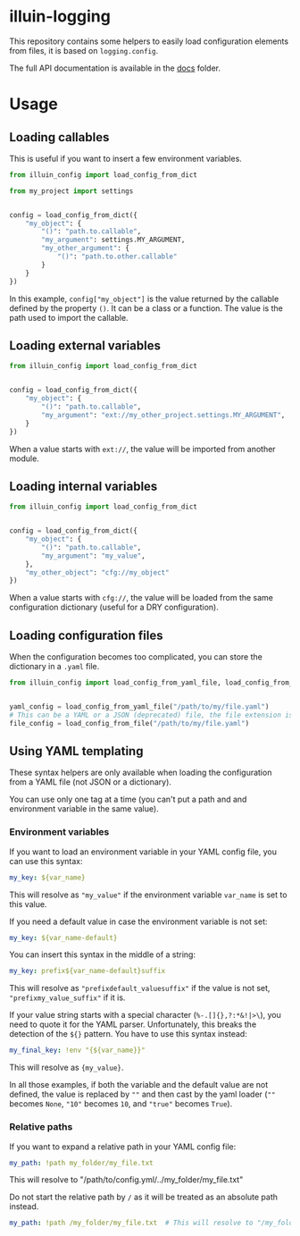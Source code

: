 illuin-logging
==============

This repository contains some helpers to easily load configuration elements from files, it is based on `logging.config`.

The full API documentation is available in the [docs](./docs) folder.

# Usage

## Loading callables

This is useful if you want to insert a few environment variables.

```python
from illuin_config import load_config_from_dict

from my_project import settings


config = load_config_from_dict({
    "my_object": {
        "()": "path.to.callable",
        "my_argument": settings.MY_ARGUMENT,
        "my_other_argument": {
            "()": "path.to.other.callable"
        }
    }
})
```

In this example, `config["my_object"]` is the value returned by the callable defined by the property `()`.
It can be a class or a function.
The value is the path used to import the callable.

## Loading external variables

```python
from illuin_config import load_config_from_dict


config = load_config_from_dict({
    "my_object": {
        "()": "path.to.callable",
        "my_argument": "ext://my_other_project.settings.MY_ARGUMENT",
    }
})
```

When a value starts with `ext://`, the value will be imported from another module.


## Loading internal variables

```python
from illuin_config import load_config_from_dict


config = load_config_from_dict({
    "my_object": {
        "()": "path.to.callable",
        "my_argument": "my_value",
    },
    "my_other_object": "cfg://my_object"
})
```

When a value starts with `cfg://`, the value will be loaded from the same configuration dictionary
(useful for a DRY configuration).


## Loading configuration files

When the configuration becomes too complicated, you can store the dictionary in a `.yaml` file.

```python
from illuin_config import load_config_from_yaml_file, load_config_from_file


yaml_config = load_config_from_yaml_file("/path/to/my/file.yaml")
# This can be a YAML or a JSON (deprecated) file, the file extension is used to determine the file type
file_config = load_config_from_file("/path/to/my/file.yaml")
```

## Using YAML templating
These syntax helpers are only available when loading the configuration from a YAML file (not JSON or a dictionary).

You can use only one tag at a time (you can't put a path and and environment variable in the same value).

### Environment variables

If you want to load an environment variable in your YAML config file, you can use this syntax:
```yaml
my_key: ${var_name}
```
This will resolve as `"my_value"` if the environment variable `var_name` is set to this value.

If you need a default value in case the environment variable is not set:
```yaml
my_key: ${var_name-default}
```

You can insert this syntax in the middle of a string:
```yaml
my_key: prefix${var_name-default}suffix
```
This will resolve as `"prefixdefault_valuesuffix"` if the value is not set, `"prefixmy_value_suffix"` if it is.

If your value string starts with a special character (`%-.[]{},?:*&!|>\`), you need to quote it for the YAML parser.
Unfortunately, this breaks the detection of the `${}` pattern. You have to use this syntax instead:
```yaml
my_final_key: !env "{${var_name}}"
```
This will resolve as `{my_value}`.

In all those examples, if both the variable and the default value are not defined, the value is replaced by `""`
and then cast by the yaml loader (`""` becomes `None`, `"10"` becomes `10`, and `"true"` becomes `True`).

### Relative paths

If you want to expand a relative path in your YAML config file:

````yaml
my_path: !path my_folder/my_file.txt  
````
This will resolve to "/path/to/config.yml/../my_folder/my_file.txt"

Do not start the relative path by `/` as it will be treated as an absolute path instead.

````yaml
my_path: !path /my_folder/my_file.txt  # This will resolve to "/my_folder/my_file.txt" 
````

